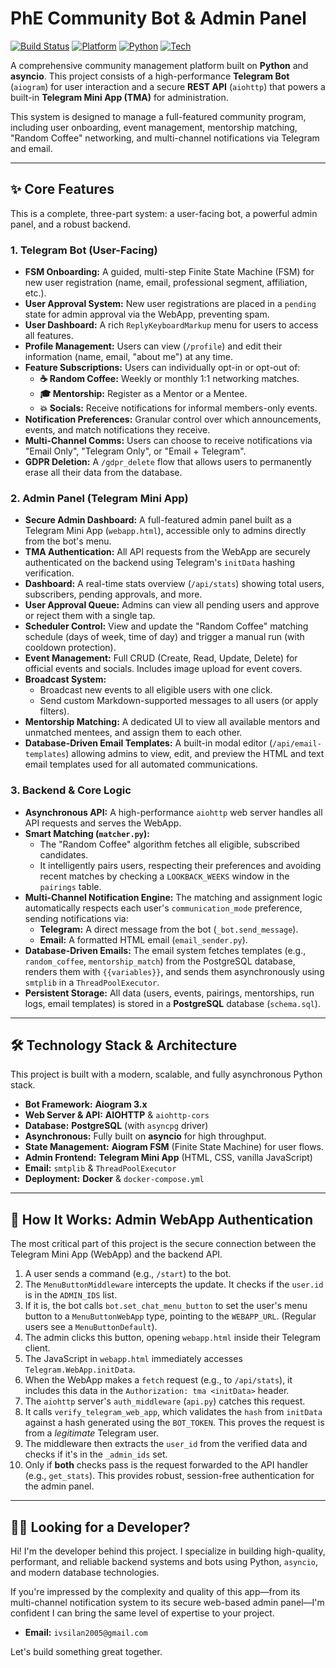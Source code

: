 # PhE Community Bot & Admin Panel

[![Build Status](https://img.shields.io/badge/build-passing-brightgreen)](https://github.com/melvud/the-bot)
[![Platform](https://img.shields.io/badge/platform-Telegram%20%7C%20Web-blue)](https://telegram.org/)
[![Python](https://img.shields.io/badge/python-3.12-blueviolet.svg)](https://www.python.org/)
[![Tech](https://img.shields.io/badge/tech-Aiogram%20%7C%20AIOHTTP%20%7C%20PostgreSQL-orange.svg)](https://aiogram.dev/)

A comprehensive community management platform built on **Python** and **asyncio**. This project consists of a high-performance **Telegram Bot** (`aiogram`) for user interaction and a secure **REST API** (`aiohttp`) that powers a built-in **Telegram Mini App (TMA)** for administration.

This system is designed to manage a full-featured community program, including user onboarding, event management, mentorship matching, "Random Coffee" networking, and multi-channel notifications via Telegram and email.

---

## ✨ Core Features

This is a complete, three-part system: a user-facing bot, a powerful admin panel, and a robust backend.

### 1. Telegram Bot (User-Facing)

* **FSM Onboarding:** A guided, multi-step Finite State Machine (FSM) for new user registration (name, email, professional segment, affiliation, etc.).
* **User Approval System:** New user registrations are placed in a `pending` state for admin approval via the WebApp, preventing spam.
* **User Dashboard:** A rich `ReplyKeyboardMarkup` menu for users to access all features.
* **Profile Management:** Users can view (`/profile`) and edit their information (name, email, "about me") at any time.
* **Feature Subscriptions:** Users can individually opt-in or opt-out of:
    * **☕ Random Coffee:** Weekly or monthly 1:1 networking matches.
    * **🎓 Mentorship:** Register as a Mentor or a Mentee.
    * **💥 Socials:** Receive notifications for informal members-only events.
* **Notification Preferences:** Granular control over which announcements, events, and match notifications they receive.
* **Multi-Channel Comms:** Users can choose to receive notifications via "Email Only", "Telegram Only", or "Email + Telegram".
* **GDPR Deletion:** A `/gdpr_delete` flow that allows users to permanently erase all their data from the database.

### 2. Admin Panel (Telegram Mini App)

* **Secure Admin Dashboard:** A full-featured admin panel built as a Telegram Mini App (`webapp.html`), accessible only to admins directly from the bot's menu.
* **TMA Authentication:** All API requests from the WebApp are securely authenticated on the backend using Telegram's `initData` hashing verification.
* **Dashboard:** A real-time stats overview (`/api/stats`) showing total users, subscribers, pending approvals, and more.
* **User Approval Queue:** Admins can view all pending users and approve or reject them with a single tap.
* **Scheduler Control:** View and update the "Random Coffee" matching schedule (days of week, time of day) and trigger a manual run (with cooldown protection).
* **Event Management:** Full CRUD (Create, Read, Update, Delete) for official events and socials. Includes image upload for event covers.
* **Broadcast System:**
    * Broadcast new events to all eligible users with one click.
    * Send custom Markdown-supported messages to all users (or apply filters).
* **Mentorship Matching:** A dedicated UI to view all available mentors and unmatched mentees, and assign them to each other.
* **Database-Driven Email Templates:** A built-in modal editor (`/api/email-templates`) allowing admins to view, edit, and preview the HTML and text email templates used for all automated communications.

### 3. Backend & Core Logic

* **Asynchronous API:** A high-performance `aiohttp` web server handles all API requests and serves the WebApp.
* **Smart Matching (`matcher.py`):**
    * The "Random Coffee" algorithm fetches all eligible, subscribed candidates.
    * It intelligently pairs users, respecting their preferences and avoiding recent matches by checking a `LOOKBACK_WEEKS` window in the `pairings` table.
* **Multi-Channel Notification Engine:** The matching and assignment logic automatically respects each user's `communication_mode` preference, sending notifications via:
    * **Telegram:** A direct message from the bot (`_bot.send_message`).
    * **Email:** A formatted HTML email (`email_sender.py`).
* **Database-Driven Emails:** The email system fetches templates (e.g., `random_coffee`, `mentorship_match`) from the PostgreSQL database, renders them with `{{variables}}`, and sends them asynchronously using `smtplib` in a `ThreadPoolExecutor`.
* **Persistent Storage:** All data (users, events, pairings, mentorships, run logs, email templates) is stored in a **PostgreSQL** database (`schema.sql`).

---

## 🛠️ Technology Stack & Architecture

This project is built with a modern, scalable, and fully asynchronous Python stack.

* **Bot Framework:** **Aiogram 3.x**
* **Web Server & API:** **AIOHTTP** & `aiohttp-cors`
* **Database:** **PostgreSQL** (with `asyncpg` driver)
* **Asynchronous:** Fully built on **asyncio** for high throughput.
* **State Management:** **Aiogram FSM** (Finite State Machine) for user flows.
* **Admin Frontend:** **Telegram Mini App** (HTML, CSS, vanilla JavaScript)
* **Email:** `smtplib` & `ThreadPoolExecutor`
* **Deployment:** **Docker** & `docker-compose.yml`

---

## 🧠 How It Works: Admin WebApp Authentication

The most critical part of this project is the secure connection between the Telegram Mini App (WebApp) and the backend API.

1.  A user sends a command (e.g., `/start`) to the bot.
2.  The `MenuButtonMiddleware` intercepts the update. It checks if the `user.id` is in the `ADMIN_IDS` list.
3.  If it is, the bot calls `bot.set_chat_menu_button` to set the user's menu button to a `MenuButtonWebApp` type, pointing to the `WEBAPP_URL`. (Regular users see a `MenuButtonDefault`).
4.  The admin clicks this button, opening `webapp.html` inside their Telegram client.
5.  The JavaScript in `webapp.html` immediately accesses `Telegram.WebApp.initData`.
6.  When the WebApp makes a `fetch` request (e.g., to `/api/stats`), it includes this data in the `Authorization: tma <initData>` header.
7.  The `aiohttp` server's `auth_middleware` (`api.py`) catches this request.
8.  It calls `verify_telegram_web_app`, which validates the `hash` from `initData` against a hash generated using the `BOT_TOKEN`. This proves the request is from a *legitimate* Telegram user.
9.  The middleware then extracts the `user_id` from the verified data and checks if it's in the `_admin_ids` set.
10. Only if **both** checks pass is the request forwarded to the API handler (e.g., `get_stats`). This provides robust, session-free authentication for the admin panel.

---

## 👨‍💼 Looking for a Developer?

Hi! I'm the developer behind this project. I specialize in building high-quality, performant, and reliable backend systems and bots using Python, `asyncio`, and modern database technologies.

If you're impressed by the complexity and quality of this app—from its multi-channel notification system to its secure web-based admin panel—I'm confident I can bring the same level of expertise to your project.

* **Email:** `ivsilan2005@gmail.com`

Let's build something great together.
